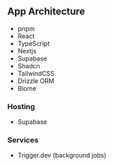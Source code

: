 ## App Architecture

- pnpm
- React
- TypeScript
- Nextjs
- Supabase
- Shadcn
- TailwindCSS
- Drizzle ORM
- Biome

### Hosting

- Supabase

### Services

- Trigger.dev (background jobs)
